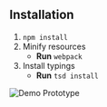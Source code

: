 ## Installation

1. ``npm install``
2. Minify resources
    * **Run** ``webpack``
3. Install typings
    * **Run** ``tsd install``

![Demo Prototype](https://github.com/albertlabarentopinion/ngReportMaker/blob/master/prototype.png?raw=true)